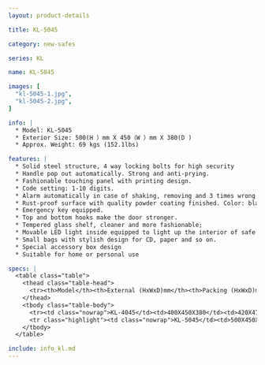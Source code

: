 ```yaml
---
layout: product-details

title: KL-5045

category: new-safes

series: KL

name: KL-5045

images: [
  "kl-5045-1.jpg",
  "kl-5045-2.jpg",
]

info: |
  * Model: KL-5045
  * Exterior Size: 500(H ）mm X 450（W ）mm X 380(D )
  * Approx. Weight: 69 kgs (152.1lbs)

features: |
  * Solid steel structure, 4 way locking bolts for high security
  * Handle pop out automatically. Strong and anti-prying. 
  * Fashionable touching panel with printing design. 
  * Code setting: 1-10 digits.
  * Alarm automatically in case of shaking, removing and 3 times wrong code.
  * Rust-proof surface with quality powder coating finished. Color: black body, red panel.
  * Emergency key equipped.
  * Top and bottom hooks make the door stronger.
  * Tempered glass shelf, cleaner and more fashionable;
  * Movable LED light inside equipped to light up the interior of safe when door is open
  * Small bags with stylish design for CD, paper and so on.
  * Special accessory box design
  * Suitable for home or personal use 

specs: |
  <table class="table">
    <thead class="table-head">
      <tr><th>Model</th><th>External (HxWxD)mm</th><th>Packing (HxWxD)mm</th><th>Weight (kg)</th><th>Door (mm)</th><th>Body (mm)</th><th>20’FCL (pcs)</th></tr>
    </thead>
    <tbody class="table-body">
      <tr><td class="nowrap">KL-4045</td><td>400X450X380</td><td>420X470X430</td><td>55</td><td>10</td><td>4</td><td>318</td></tr>
      <tr class="highlight"><td class="nowrap">KL-5045</td><td>500X450X380</td><td>520X470X430</td><td>69</td><td>10</td><td>6</td><td>253</td></tr>
    </tbody>
  </table>

include: info_kl.md
---
```

